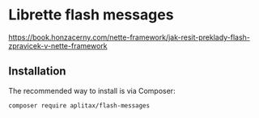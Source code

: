 Librette flash messages
======

https://book.honzacerny.com/nette-framework/jak-resit-preklady-flash-zpravicek-v-nette-framework

Installation
----

The recommended way to install is via Composer:

```
composer require aplitax/flash-messages
```
